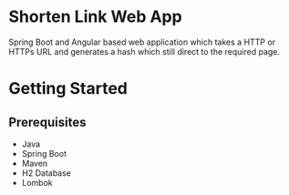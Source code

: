 # Shorten Link Web App
Spring Boot and Angular based web application which takes a HTTP or HTTPs URL and generates a hash which still direct to the required page. 
# Getting Started
## Prerequisites
- Java 
- Spring Boot
- Maven
- H2 Database
- Lombok

